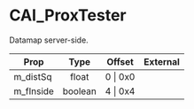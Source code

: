 # CAI_ProxTester
Datamap server-side.

|Prop|Type|Offset|External|
|---|:-:|:-:|--:|
|m_distSq|float|0 \| 0x0||
|m_fInside|boolean|4 \| 0x4||
